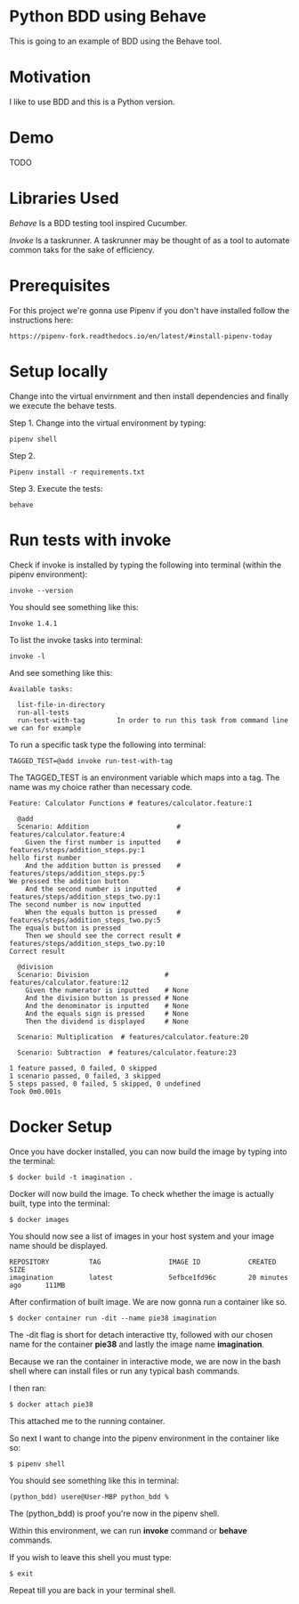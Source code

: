 # Python BDD using Behave

This is going to an example of BDD using the Behave tool.

# Motivation

I like to use BDD and this is a Python version.

# Demo

TODO

# Libraries Used

*Behave* Is a BDD testing tool inspired Cucumber.

*Invoke* Is a taskrunner. A taskrunner may be thought of as a tool to automate common taks for the sake of efficiency.

# Prerequisites

For this project we're gonna use Pipenv if you don't have installed follow 
the instructions here:

```http
https://pipenv-fork.readthedocs.io/en/latest/#install-pipenv-today
```

# Setup locally

Change into the virtual envirnment and then install dependencies and finally
we execute the behave tests.

Step 1. 
Change into the virtual environment by typing:

```console
pipenv shell
```
Step 2. 

```console
Pipenv install -r requirements.txt
```
Step 3.
Execute the tests:

```console
behave
```

# Run tests with invoke

Check if invoke is installed by typing the following into terminal (within the pipenv environment):

```console
invoke --version
```
You should see something like this:

```console
Invoke 1.4.1
```
To list the invoke tasks into terminal:

```console
invoke -l
```

And see something like this:

```console
Available tasks:

  list-file-in-directory
  run-all-tests
  run-test-with-tag        In order to run this task from command line we can for example
```

To run a specific task type the following into terminal:

```console
TAGGED_TEST=@add invoke run-test-with-tag
```

The TAGGED_TEST is an environment variable which maps into a tag. The name
was my choice rather than necessary code.

```console
Feature: Calculator Functions # features/calculator.feature:1

  @add
  Scenario: Addition                      # features/calculator.feature:4
    Given the first number is inputted    # features/steps/addition_steps.py:1
hello first number
    And the addition button is pressed    # features/steps/addition_steps.py:5
We pressed the addition button
    And the second number is inputted     # features/steps/addition_steps_two.py:1
The second number is now inputted
    When the equals button is pressed     # features/steps/addition_steps_two.py:5
The equals button is pressed
    Then we should see the correct result # features/steps/addition_steps_two.py:10
Correct result

  @division
  Scenario: Division                   # features/calculator.feature:12
    Given the numerator is inputted    # None
    And the division button is pressed # None
    And the denominator is inputted    # None
    And the equals sign is pressed     # None
    Then the dividend is displayed     # None

  Scenario: Multiplication  # features/calculator.feature:20

  Scenario: Subtraction  # features/calculator.feature:23

1 feature passed, 0 failed, 0 skipped
1 scenario passed, 0 failed, 3 skipped
5 steps passed, 0 failed, 5 skipped, 0 undefined
Took 0m0.001s
```

# Docker Setup

Once you have docker installed, you can now build the image
by typing into the terminal:

```shell
$ docker build -t imagination .
```

Docker will now build the image.
To check whether the image is actually built, type into the terminal:

```shell
$ docker images
```

You should now see a list of images in your host system and your image name should be displayed.

```shell
REPOSITORY          TAG                 IMAGE ID            CREATED             SIZE
imagination         latest              5efbce1fd96c        20 minutes ago      111MB
```

After confirmation of built image. We are now gonna run a container like so.

```shell
$ docker container run -dit --name pie38 imagination
```

The -dit flag is short for detach interactive tty, followed with our chosen name for the container **pie38** and lastly the image name **imagination**.

Because we ran the container in interactive mode, we are now in the bash shell
where can install files or run any typical bash commands.

I then ran:

```shell
$ docker attach pie38
```

This attached me to the running container.

So next I want to change into the pipenv environment in the container like so:

```shell
$ pipenv shell
```

You should see something like this in terminal:

```console
(python_bdd) usere@User-MBP python_bdd %
```

The (python_bdd) is proof you're now in the pipenv shell.

Within this environment, we can run **invoke** command or **behave** commands.

If you wish to leave this shell you must type:

```console
$ exit
```

Repeat till you are back in your terminal shell.

